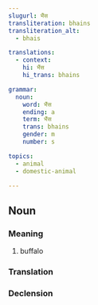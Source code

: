```yaml
---
slugurl: भैंस
transliteration: bhains
transliteration_alt:
  - bhais

translations:
  - context:
    hi: भैंस
    hi_trans: bhains

grammar: 
  noun:
    word: भैंस
    ending: a
    term: भैंस
    trans: bhains
    gender: m
    number: s

topics:
  - animal
  - domestic-animal

---
```


## Noun

### Meaning

<word-meaning>

1. buffalo

</word-meaning>

### Translation

<translation :translation="translations" ></translation>

### Declension

<noun-decl :grammar="grammar" ></noun-decl>

